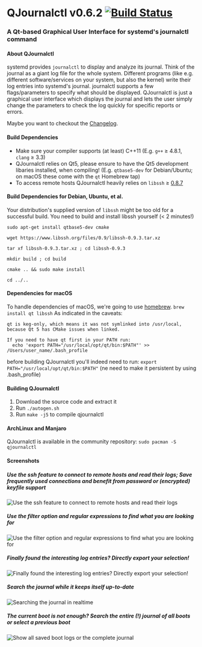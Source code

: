 # QJournalctl v0.6.2 [![Build Status](https://travis-ci.org/pentix/qjournalctl.svg?branch=master)](https://travis-ci.org/pentix/qjournalctl)
### A Qt-based Graphical User Interface for systemd's journalctl command


#### About QJournalctl
systemd provides `journalctl` to display and analyze its journal. Think of
the journal as a giant log file for the whole system. Different programs
(like e.g. different software/services on your system, but also the kernel) write their log entries into systemd's
journal. journalctl supports a few flags/parameters to specify what should
be displayed. QJournalctl is just a graphical user interface which displays
the journal and lets the user simply change the parameters to check the log
quickly for specific reports or errors.

Maybe you want to checkout the [Changelog](https://github.com/pentix/qjournalctl/blob/master/CHANGELOG.md).

#### Build Dependencies
* Make sure your compiler supports (at least) C++11 (E.g. `g++` ≥ 4.8.1, `clang` ≥ 3.3)
* QJournalctl relies on Qt5, please ensure to have the Qt5 development libaries installed, when compiling! (E.g. `qtbase5-dev` for Debian/Ubuntu; on macOS these come with the `qt` Homebrew tap)
* To access remote hosts QJournalctl heavily relies on `libssh` ≥ [0.8.7](https://www.libssh.org/files/0.8/)


#### Build Dependencies for Debian, Ubuntu, et al.
Your distribution's supplied version of `libssh` might be too old for a successful build. You need
to build and install libssh yourself (< 2 minutes!)

`sudo apt-get install qtbase5-dev cmake`

`wget https://www.libssh.org/files/0.9/libssh-0.9.3.tar.xz`

`tar xf libssh-0.9.3.tar.xz ; cd libssh-0.9.3`

`mkdir build ; cd build`

`cmake .. && sudo make install`

`cd ../..`


#### Dependencies for macOS
To handle dependencies of macOS, we're going to use [homebrew](https://brew.sh/).
`brew install qt libssh`
As indicated in the caveats:

````
qt is keg-only, which means it was not symlinked into /usr/local,
because Qt 5 has CMake issues when linked.

If you need to have qt first in your PATH run:
  echo 'export PATH="/usr/local/opt/qt/bin:$PATH"' >> /Users/user_name/.bash_profile
````

before building QJournalctl you'll indeed need to run:
`export PATH="/usr/local/opt/qt/bin:$PATH"`
(ne need to make it persistent by using .bash_profile)


#### Building QJournalctl
1. Download the source code and extract it
2. Run `./autogen.sh`
3. Run `make -j5` to compile qjournalctl


#### ArchLinux and Manjaro
QJournalctl is available in the community repository:
`sudo pacman -S qjournalctl`


#### Screenshots
##### Use the ssh feature to connect to remote hosts and read their logs; Save frequently used connections and benefit from password or (encrypted) keyfile support
![Use the ssh feature to connect to remote hosts and read their logs](https://user-images.githubusercontent.com/3193006/69094424-9d3e7900-0a50-11ea-94e3-5165b25d93cb.png)

##### Use the filter option and regular expressions to find what you are looking for
![Use the filter option and regular expressions to find what you are looking for](https://user-images.githubusercontent.com/3193006/36170961-3fbc1ed0-1101-11e8-9123-ceda9a1b6c8c.gif)

##### Finally found the interesting log entries? Directly export your selection!
![Finally found the interesting log entries? Directly export your selection!](https://user-images.githubusercontent.com/3193006/36171008-5f55351a-1101-11e8-8885-f17723944868.gif)

##### Search the journal while it keeps itself up-to-date
![Searching the journal in realtime](https://image.prntscr.com/image/lWwWdJV2Qk_nLOKxVl54xg.png "Searching the journal")

##### The current boot is not enough? Search the entire (!) journal of all boots or select a previous boot
![Show all saved boot logs or the complete journal](http://image.prntscr.com/image/3d7ba5b4d684489db4184b5cd97743c9.png "Show all saved boot logs or the complete journal")


